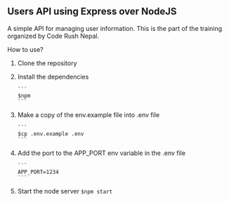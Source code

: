 ## Users API using Express over NodeJS

A simple API for managing user information. This is the part of the training organized by Code Rush Nepal.

How to use?

1.  Clone the repository
2.  Install the dependencies

        ```
        $npm
        ```

3.  Make a copy of the env.example file into .env file

        ```
        $cp .env.example .env
        ```

4.  Add the port to the APP_PORT env variable in the .env file

        ```
        APP_PORT=1234
        ```

5.  Start the node server
    ` $npm start `
